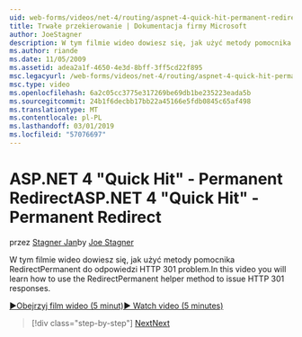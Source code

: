 ```yaml
---
uid: web-forms/videos/net-4/routing/aspnet-4-quick-hit-permanent-redirect
title: Trwałe przekierowanie | Dokumentacja firmy Microsoft
author: JoeStagner
description: W tym filmie wideo dowiesz się, jak użyć metody pomocnika RedirectPermanent do odpowiedzi HTTP 301 problem.
ms.author: riande
ms.date: 11/05/2009
ms.assetid: adea2a1f-4650-4e3d-8bff-3ff5cd22f895
msc.legacyurl: /web-forms/videos/net-4/routing/aspnet-4-quick-hit-permanent-redirect
msc.type: video
ms.openlocfilehash: 6a2c05cc3775e317269be69db1be235223eada5b
ms.sourcegitcommit: 24b1f6decbb17bb22a45166e5fdb0845c65af498
ms.translationtype: MT
ms.contentlocale: pl-PL
ms.lasthandoff: 03/01/2019
ms.locfileid: "57076697"
---
```

<a name="aspnet-4-quick-hit---permanent-redirect"></a><span data-ttu-id="48d19-103">ASP.NET 4 "Quick Hit" - Permanent Redirect</span><span class="sxs-lookup"><span data-stu-id="48d19-103">ASP.NET 4 "Quick Hit" - Permanent Redirect</span></span>
====================
<span data-ttu-id="48d19-104">przez [Stagner Jan](https://github.com/JoeStagner)</span><span class="sxs-lookup"><span data-stu-id="48d19-104">by [Joe Stagner](https://github.com/JoeStagner)</span></span>

<span data-ttu-id="48d19-105">W tym filmie wideo dowiesz się, jak użyć metody pomocnika RedirectPermanent do odpowiedzi HTTP 301 problem.</span><span class="sxs-lookup"><span data-stu-id="48d19-105">In this video you will learn how to use the RedirectPermanent helper method to issue HTTP 301 responses.</span></span> 

[<span data-ttu-id="48d19-106">&#9654;Obejrzyj film wideo (5 minut)</span><span class="sxs-lookup"><span data-stu-id="48d19-106">&#9654; Watch video (5 minutes)</span></span>](https://channel9.msdn.com/Blogs/ASP-NET-Site-Videos/aspnet-4-quick-hit-permanent-redirect)

> [!div class="step-by-step"]
> [<span data-ttu-id="48d19-107">Next</span><span class="sxs-lookup"><span data-stu-id="48d19-107">Next</span></span>](aspnet-4-quick-hit-imperative-webforms-routing.md)
